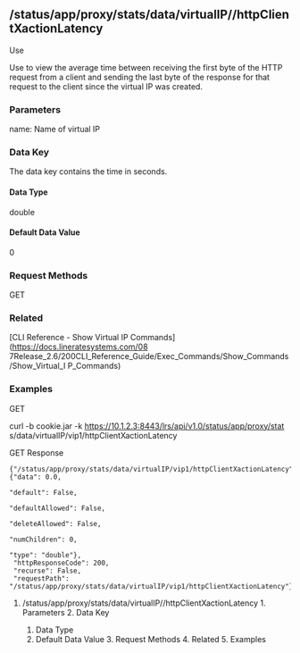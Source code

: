 ## /status/app/proxy/stats/data/virtualIP/<name>/httpClientXactionLatency

Use

Use to view the average time between receiving the first byte of the HTTP
request from a client and sending the last byte of the response for that
request to the client since the virtual IP was created.

### Parameters

name: Name of virtual IP

### Data Key

The data key contains the time in seconds.

#### Data Type

double

#### Default Data Value

0

### Request Methods

GET

### Related

[CLI Reference - Show Virtual IP Commands](https://docs.lineratesystems.com/08
7Release_2.6/200CLI_Reference_Guide/Exec_Commands/Show_Commands/Show_Virtual_I
P_Commands)

### Examples

GET

curl -b cookie.jar -k https://10.1.2.3:8443/lrs/api/v1.0/status/app/proxy/stat
s/data/virtualIP/vip1/httpClientXactionLatency

GET Response

    
    
    {"/status/app/proxy/stats/data/virtualIP/vip1/httpClientXactionLatency": {"data": 0.0,
                                                                                 "default": False,
                                                                                 "defaultAllowed": False,
                                                                                 "deleteAllowed": False,
                                                                                 "numChildren": 0,
                                                                                 "type": "double"},
     "httpResponseCode": 200,
     "recurse": False,
     "requestPath": "/status/app/proxy/stats/data/virtualIP/vip1/httpClientXactionLatency"}
    

  1. /status/app/proxy/stats/data/virtualIP/<name>/httpClientXactionLatency
    1. Parameters
    2. Data Key
      1. Data Type
      2. Default Data Value
    3. Request Methods
    4. Related
    5. Examples

